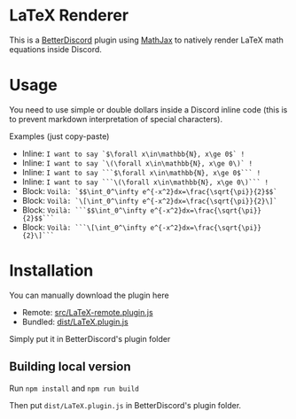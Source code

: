 # LaTeX Renderer
This is a [BetterDiscord](https://betterdiscord.app/) plugin using [MathJax](https://www.mathjax.org/) to natively render LaTeX math equations inside Discord.

# Usage
You need to use simple or double dollars inside a Discord inline code (this is to prevent markdown interpretation of special characters).

Examples (just copy-paste)
- Inline: `` I want to say `$\forall x\in\mathbb{N}, x\ge 0$` ! ``
- Inline: `` I want to say `\(\forall x\in\mathbb{N}, x\ge 0\)` ! ``
- Inline: `` I want to say ```$\forall x\in\mathbb{N}, x\ge 0$``` ! ``
- Inline: `` I want to say ```\(\forall x\in\mathbb{N}, x\ge 0\)``` ! ``
- Block: `` Voilà: `$$\int_0^\infty e^{-x^2}dx=\frac{\sqrt{\pi}}{2}$$` ``
- Block: `` Voilà: `\[\int_0^\infty e^{-x^2}dx=\frac{\sqrt{\pi}}{2}\]` ``
- Block: `` Voilà: ```$$\int_0^\infty e^{-x^2}dx=\frac{\sqrt{\pi}}{2}$$``` ``
- Block: `` Voilà: ```\[\int_0^\infty e^{-x^2}dx=\frac{\sqrt{\pi}}{2}\]``` ``

# Installation
You can manually download the plugin here
- Remote: [src/LaTeX-remote.plugin.js](src/LaTeX-remote.plugin.js) 
- Bundled: [dist/LaTeX.plugin.js](dist/LaTeX.plugin.js)

Simply put it in BetterDiscord's plugin folder

## Building local version
Run `npm install` and `npm run build`

Then put `dist/LaTeX.plugin.js` in BetterDiscord's plugin folder.
